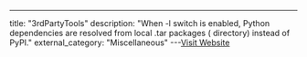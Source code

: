 ---
title: "3rdPartyTools"
description: "When -l switch is enabled, Python dependencies are resolved from local .tar packages ( directory) instead of PyPI."
external_category: "Miscellaneous"
---[Visit Website](https://github.com/snovvcrash/usbrip/tree/master/3rdPartyTools)

